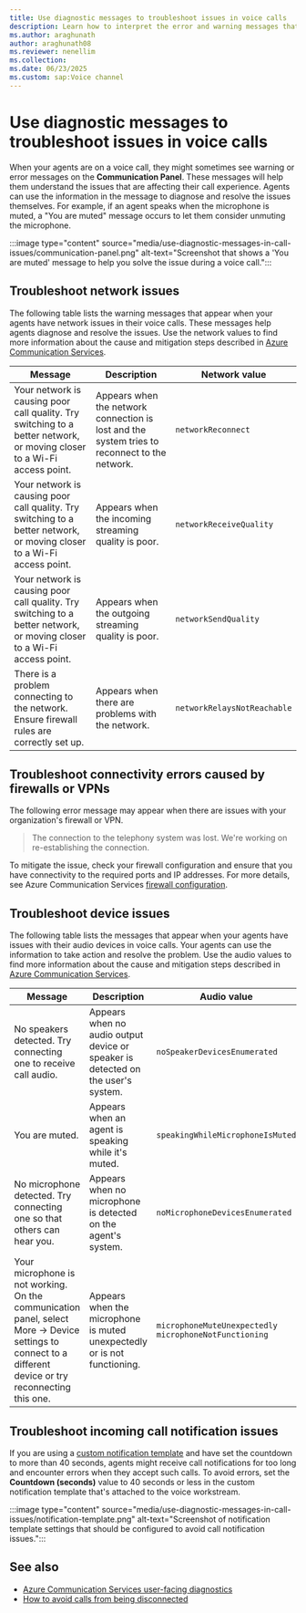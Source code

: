 ```yaml
---
title: Use diagnostic messages to troubleshoot issues in voice calls
description: Learn how to interpret the error and warning messages that may appear when you have problems with your voice call.
ms.author: araghunath
author: araghunath08
ms.reviewer: nenellim 
ms.collection: 
ms.date: 06/23/2025
ms.custom: sap:Voice channel
---
```

# Use diagnostic messages to troubleshoot issues in voice calls

When your agents are on a voice call, they might sometimes see warning or error messages on the **Communication Panel**. These messages will help them understand the issues that are affecting their call experience. Agents can use the information in the message to diagnose and resolve the issues themselves. For example, if an agent speaks when the microphone is muted, a "You are muted" message occurs to let them consider unmuting the microphone.

:::image type="content" source="media/use-diagnostic-messages-in-call-issues/communication-panel.png" alt-text="Screenshot that shows a 'You are muted' message to help you solve the issue during a voice call.":::

## Troubleshoot network issues

The following table lists the warning messages that appear when your agents have network issues in their voice calls. These messages help agents diagnose and resolve the issues. Use the network values to find more information about the cause and mitigation steps described in [Azure Communication Services](/azure/communication-services/concepts/voice-video-calling/user-facing-diagnostics#network-values).

| Message| Description| Network value |
| -------- | -------- |-----------|
|  Your network is causing poor call quality. Try switching to a better network, or moving closer to a Wi-Fi access point.  | Appears when the network connection is lost and the system tries to reconnect to the network.  | `networkReconnect` |
| Your network is causing poor call quality. Try switching to a better network, or moving closer to a Wi-Fi access point.  | Appears when the incoming streaming quality is poor.  | `networkReceiveQuality` |
| Your network is causing poor call quality. Try switching to a better network, or moving closer to a Wi-Fi access point.  | Appears when the outgoing streaming quality is poor. | `networkSendQuality` |
| There is a problem connecting to the network. Ensure firewall rules are correctly set up.  | Appears when there are problems with the network. | `networkRelaysNotReachable` |

## Troubleshoot connectivity errors caused by firewalls or VPNs

The following error message may appear when there are issues with your organization's firewall or VPN.

> The connection to the telephony system was lost. We're working on re-establishing the connection.

To mitigate the issue, check your firewall configuration and ensure that you have connectivity to the required ports and IP addresses. For more details, see Azure Communication Services [firewall configuration](/azure/communication-services/concepts/voice-video-calling/network-requirements#firewall-configuration).

## Troubleshoot device issues

The following table lists the messages that appear when your agents have issues with their audio devices in voice calls. Your agents can use the information to take action and resolve the problem. Use the audio values to find more information about the cause and mitigation steps described in [Azure Communication Services](/azure/communication-services/concepts/voice-video-calling/user-facing-diagnostics#audio-values).

| Message| Description| Audio value |
| -------- | -------- |-----------|
| No speakers detected. Try connecting one to receive call audio. | Appears when no audio output device or speaker is detected on the user's system.  | `noSpeakerDevicesEnumerated` |
| You are muted.  | Appears when an agent is speaking while it's muted. | `speakingWhileMicrophoneIsMuted` |
| No microphone detected. Try connecting one so that others can hear you. | Appears when no microphone is detected on the agent's system.  | `noMicrophoneDevicesEnumerated` |
|Your microphone is not working. On the communication panel, select More -> Device settings to connect to a different device or try reconnecting this one. |Appears when the microphone is muted unexpectedly or is not functioning.| `microphoneMuteUnexpectedly` `microphoneNotFunctioning`|

## Troubleshoot incoming call notification issues

If you are using a [custom notification template](/dynamics365/customer-service/administer/notification-templates?tabs=customerserviceadmincenter#create-a-notification-template) and have set the countdown to more than 40 seconds, agents might receive call notifications for too long and encounter errors when they accept such calls. To avoid errors, set the **Countdown (seconds)** value to 40 seconds or less in the custom notification template that's attached to the voice workstream.

:::image type="content" source="media/use-diagnostic-messages-in-call-issues/notification-template.png" alt-text="Screenshot of notification template settings that should be configured to avoid call notification issues.":::

## See also

- [Azure Communication Services user-facing diagnostics](/azure/communication-services/concepts/voice-video-calling/user-facing-diagnostics)  
- [How to avoid calls from being disconnected](/dynamics365/customer-service/voice-channel-agent-experience#how-to-avoid-call-disconnection)
